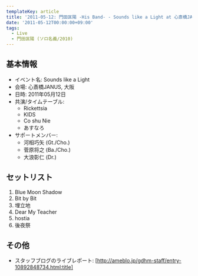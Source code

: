```yaml
---
templateKey: article
title: '2011-05-12: 門田匡陽 -His Band- - Sounds like a Light at 心斎橋JANUS'
date: '2011-05-12T00:00:00+09:00'
tags:
  - Live
  - 門田匡陽 (ソロ名義/2010)
---
```

## 基本情報

* イベント名: Sounds like a Light
* 会場: 心斎橋JANUS, 大阪
* 日時: 2011年05月12日
* 共演/タイムテーブル:
  * Rickettsia
  * KIDS
  * Co shu Nie
  * あすなろ
* サポートメンバー:
  * 河相巧矢 (Gt./Cho.)
  * 菅原将之 (Ba./Cho.)
  * 大浪彰仁 (Dr.)

## セットリスト

1. Blue Moon Shadow
1. Bit by Bit
1. 埋立地
1. Dear My Teacher
1. hostia
1. 後夜祭

## その他

* スタッフブログのライブレポート: [http://ameblo.jp/gdhm-staff/entry-10892848734.html:title]
